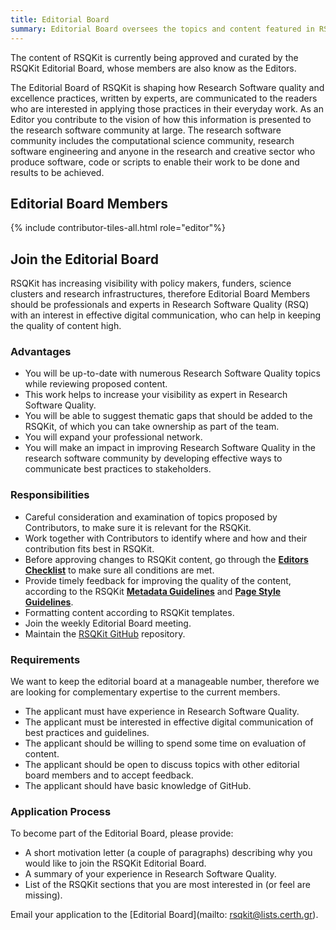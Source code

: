 ```yaml
---
title: Editorial Board
summary: Editorial Board oversees the topics and content featured in RSQKit.
---
```


The content of RSQKit is currently being approved and curated by the RSQKit Editorial Board, whose members are also know as the Editors.

The Editorial Board of RSQKit is shaping how Research Software quality and excellence practices, written by experts, are communicated to the readers who are interested in applying those practices in their everyday work.
As an Editor you contribute to the vision of how this information is presented to the research software community at large.
The research software community includes the computational science community, research software engineering and anyone in the research and creative sector who produce software, code or scripts to enable their work to be done and results to be achieved.

## Editorial Board Members

{% include contributor-tiles-all.html role="editor"%}

## Join the Editorial Board

RSQKit has increasing visibility with policy makers, funders, science clusters and research infrastructures, therefore Editorial Board Members should be professionals and experts in Research Software Quality (RSQ) with an interest in effective digital communication, who can help in keeping the quality of content high.

### Advantages

* You will be up-to-date with numerous Research Software Quality topics while reviewing proposed content.
* This work helps to increase your visibility as expert in Research Software Quality.
* You will be able to suggest thematic gaps that should be added to the RSQKit, of which you can take ownership as part of the team.
* You will expand your professional network.
* You will make an impact in improving Research Software Quality in the research software community by developing effective ways to communicate best practices to stakeholders.

### Responsibilities

* Careful consideration and examination of topics proposed by Contributors, to make sure it is relevant for the RSQKit.
* Work together with Contributors to identify where and how and their contribution fits best in RSQKit.
* Before approving changes to RSQKit content, go through the [**Editors Checklist**][editors_checklist] to make sure all conditions are met.
* Provide timely feedback for improving the quality of the content, according to the RSQKit [**Metadata Guidelines**][metadata_guidlines] and [**Page Style Guidelines**][page_style_guidelines].
* Formatting content according to RSQKit templates.
* Join the weekly Editorial Board meeting.
* Maintain the [RSQKit GitHub][rsqkit-repo] repository.

### Requirements

We want to keep the editorial board at a manageable number, therefore we are looking for complementary expertise to the current members.

* The applicant must have experience in Research Software Quality.
* The applicant must be interested in effective digital communication of best practices and guidelines.
* The applicant should be willing to spend some time on evaluation of content.
* The applicant should be open to discuss topics with other editorial board members and to accept feedback.
* The applicant should have basic knowledge of GitHub.

### Application Process

To become part of the Editorial Board, please provide:

* A short motivation letter (a couple of paragraphs) describing why you would like to join the RSQKit Editorial Board.
* A summary of your experience in Research Software Quality.
* List of the RSQKit sections that you are most interested in (or feel are missing).

Email your application to the [Editorial Board](mailto: rsqkit@lists.certh.gr).


[metadata_guidlines]: ./metadata_guidelines
[page_style_guidelines]: ./page_style_guidelines
[editors_checklist]: ./editors_checklist
[contributors]: https://github.com/EVERSE-ResearchSoftware/RSQKit/blob/main/_data/CONTRIBUTORS.yml
[rsqkit-repo]: https://github.com/EVERSE-ResearchSoftware/RSQKit